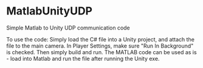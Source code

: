 # MatlabUnityUDP
Simple Matlab to Unity UDP communication code

To use the code:
Simply load the C# file into a Unity project, and attach the file to the main camera. In Player Settings, make sure "Run In Background" is checked. Then simply build and run. The MATLAB code can be used as is - load into Matlab and run the file after running the Unity exe. 
